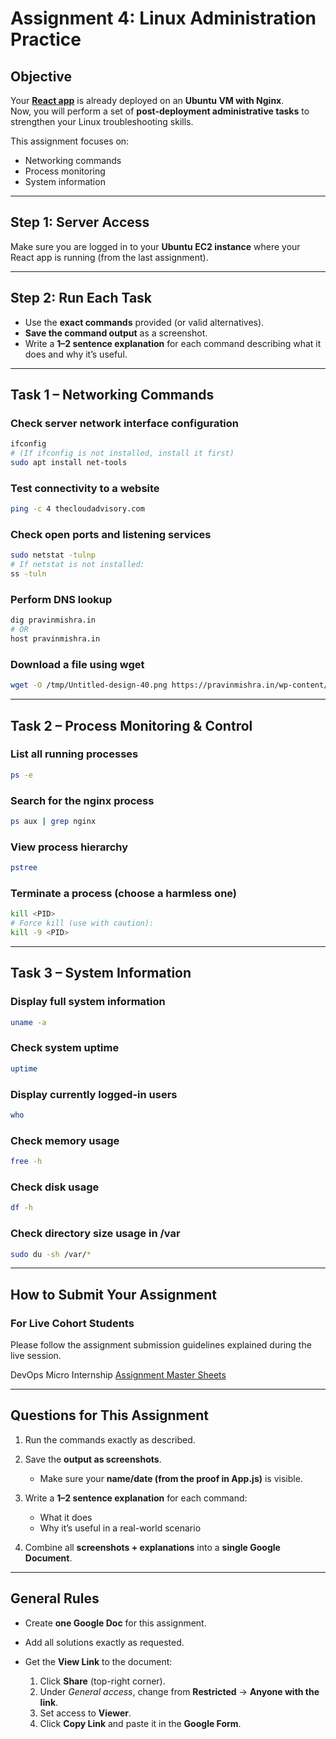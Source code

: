 # Assignment 4: Linux Administration Practice

## Objective
Your **[React app](https://github.com/pravinmishraaws/my-react-app)** is already deployed on an **Ubuntu VM with Nginx**.  
Now, you will perform a set of **post-deployment administrative tasks** to strengthen your Linux troubleshooting skills.  

This assignment focuses on:
- Networking commands  
- Process monitoring  
- System information  

---

## Step 1: Server Access
Make sure you are logged in to your **Ubuntu EC2 instance** where your React app is running (from the last assignment).  

---

## Step 2: Run Each Task
- Use the **exact commands** provided (or valid alternatives).  
- **Save the command output** as a screenshot.  
- Write a **1–2 sentence explanation** for each command describing what it does and why it’s useful.  

---

## Task 1 – Networking Commands

### Check server network interface configuration
```bash
ifconfig
# (If ifconfig is not installed, install it first)
sudo apt install net-tools
````

### Test connectivity to a website

```bash
ping -c 4 thecloudadvisory.com
```

### Check open ports and listening services

```bash
sudo netstat -tulnp
# If netstat is not installed:
ss -tuln
```

### Perform DNS lookup

```bash
dig pravinmishra.in
# OR
host pravinmishra.in
```

### Download a file using wget

```bash
wget -O /tmp/Untitled-design-40.png https://pravinmishra.in/wp-content/uploads/2023/08/Untitled-design-40.png
```

---

## Task 2 – Process Monitoring & Control

### List all running processes

```bash
ps -e
```

### Search for the nginx process

```bash
ps aux | grep nginx
```

### View process hierarchy

```bash
pstree
```

### Terminate a process (choose a harmless one)

```bash
kill <PID>
# Force kill (use with caution):
kill -9 <PID>
```

---

## Task 3 – System Information

### Display full system information

```bash
uname -a
```

### Check system uptime

```bash
uptime
```

### Display currently logged-in users

```bash
who
```

### Check memory usage

```bash
free -h
```

### Check disk usage

```bash
df -h
```

### Check directory size usage in /var

```bash
sudo du -sh /var/*
```

---

## How to Submit Your Assignment

### For Live Cohort Students

Please follow the assignment submission guidelines explained during the live session.

DevOps Micro Internship [Assignment Master Sheets](https://docs.google.com/spreadsheets/d/1HnlenHEjytvLJMy84bBF-5B1RABaY_BjbfwCj-qnvHM/edit)

---

## Questions for This Assignment

1. Run the commands exactly as described.
2. Save the **output as screenshots**.

   * Make sure your **name/date (from the proof in App.js)** is visible.
3. Write a **1–2 sentence explanation** for each command:

   * What it does
   * Why it’s useful in a real-world scenario
4. Combine all **screenshots + explanations** into a **single Google Document**.

---

## General Rules

* Create **one Google Doc** for this assignment.
* Add all solutions exactly as requested.
* Get the **View Link** to the document:

  1. Click **Share** (top-right corner).
  2. Under *General access*, change from **Restricted** → **Anyone with the link**.
  3. Set access to **Viewer**.
  4. Click **Copy Link** and paste it in the **Google Form**.
